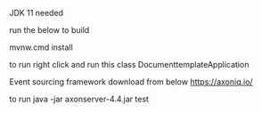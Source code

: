 JDK 11 needed

run the below to build

mvnw.cmd install


to run right click and run this class DocumenttemplateApplication

Event sourcing framework download from below
https://axoniq.io/

to run
java -jar axonserver-4.4.jar
 test





